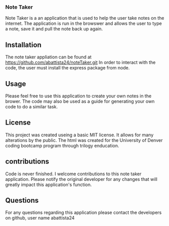 ### Note Taker
Note Taker is a an application that is used to help the user take notes on the internet.  The application is run in the browswer and allows the user to type a note, save it and pull the note back up again.

## Installation
The note taker appliation can be found at https://github.com/abattista24/noteTaker.git
In order to interact with the code, the user must install the express package from node.

## Usage
Please feel free to use this application to create your own notes in the brower.  The code may also be used as a guide for generating your own code to do a similar task.

## License
This project was created useing a basic MIT license.  It allows for many alterations by the public.  The html was created for the University of Denver coding bootcamp program through trilogy enducation.

## contributions
Code is never finished.  I welcome contributions to this note taker application.  Please notify the original developer for any changes that will greatly impact this application's function.

## Questions
For any questions regarding this application please contact the developers on github, user name abattista24


